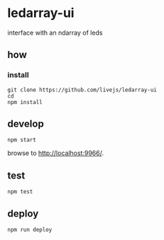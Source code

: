 
# ledarray-ui

interface with an ndarray of leds

## how

### install

```
git clone https://github.com/livejs/ledarray-ui
cd 
npm install
```

## develop

```
npm start
```

browse to <http://localhost:9966/>.

## test

```
npm test
```

## deploy

```
npm run deploy
```

